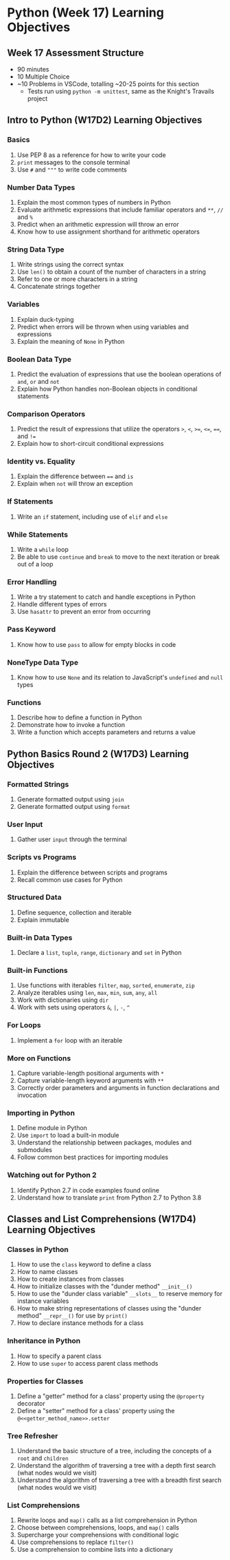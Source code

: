 # Python (Week 17) Learning Objectives

## Week 17 Assessment Structure
- 90 minutes
- 10 Multiple Choice
- ~10 Problems in VSCode, totalling ~20-25 points for this section
  - Tests run using `python -m unittest`, same as the Knight's Travails project

## Intro to Python (W17D2) Learning Objectives

### Basics
1. Use PEP 8 as a reference for how to write your code
2. `print` messages to the console terminal
3. Use `#` and `"""` to write code comments

### Number Data Types
1. Explain the most common types of numbers in Python
2. Evaluate arithmetic expressions that include familiar operators and `**`, `//` and `%`
3. Predict when an arithmetic expression will throw an error
4. Know how to use assignment shorthand for arithmetic operators

### String Data Type
1. Write strings using the correct syntax
2. Use `len()` to obtain a count of the number of characters in a string
3. Refer to one or more characters in a string
4. Concatenate strings together

### Variables
1. Explain duck-typing
2. Predict when errors will be thrown when using variables and expressions
3. Explain the meaning of `None` in Python

### Boolean Data Type
1. Predict the evaluation of expressions that use the boolean operations of `and`, `or` and `not`
2. Explain how Python handles non-Boolean objects in conditional statements

### Comparison Operators
1. Predict the result of expressions that utilize the operators `>`, `<`, `>=`, `<=`, `==`, and `!=`
2. Explain how to short-circuit conditional expressions

### Identity vs. Equality
1. Explain the difference between `==` and `is`
2. Explain when `not` will throw an exception

### If Statements
1. Write an `if` statement, including use of `elif` and `else`

### While Statements
1. Write a `while` loop
2. Be able to use `continue` and `break` to move to the next iteration or break out of a loop

### Error Handling
1. Write a try statement to catch and handle exceptions in Python
2. Handle different types of errors
3. Use `hasattr` to prevent an error from occurring

### Pass Keyword
1. Know how to use `pass` to allow for empty blocks in code

### NoneType Data Type
1. Know how to use `None` and its relation to JavaScript's `undefined` and `null` types

### Functions
1. Describe how to define a function in Python
2. Demonstrate how to invoke a function
3. Write a function which accepts parameters and returns a value



## Python Basics Round 2 (W17D3) Learning Objectives

### Formatted Strings
1. Generate formatted output using `join`
2. Generate formatted output using `format`

### User Input
1. Gather user `input` through the terminal

### Scripts vs Programs
1. Explain the difference between scripts and programs
2. Recall common use cases for Python

### Structured Data
1. Define sequence, collection and iterable
2. Explain immutable

### Built-in Data Types
1. Declare a `list`, `tuple`, `range`, `dictionary` and `set` in Python

### Built-in Functions
1. Use functions with iterables `filter`, `map`, `sorted`, `enumerate`, `zip`
2. Analyze iterables using `len`, `max`, `min`, `sum`, `any`, `all`
3. Work with dictionaries using `dir`
4. Work with sets using operators `&`, `|`, `-`, `^`

### For Loops
1. Implement a `for` loop with an iterable

### More on Functions
1. Capture variable-length positional arguments with `*`
2. Capture variable-length keyword arguments with `**`
3. Correctly order parameters and arguments in function declarations and invocation

### Importing in Python
1. Define module in Python
2. Use `import` to load a built-in module
3. Understand the relationship between packages, modules and submodules
4. Follow common best practices for importing modules

### Watching out for Python 2
1. Identify Python 2.7 in code examples found online
2. Understand how to translate `print` from Python 2.7 to Python 3.8



## Classes and List Comprehensions (W17D4) Learning Objectives

### Classes in Python
1. How to use the `class` keyword to define a class
2. How to name classes
3. How to create instances from classes
4. How to initialize classes with the "dunder method" `__init__()`
5. How to use the "dunder class variable" `__slots__` to reserve memory for instance variables
6. How to make string representations of classes using the "dunder method" `__repr__()` for use by `print()`
7. How to declare instance methods for a class

### Inheritance in Python
1. How to specify a parent class
2. How to use `super` to access parent class methods

### Properties for Classes
1. Define a "getter" method for a class' property using the `@property` decorator
2. Define a "setter" method for a class' property using the `@<<getter_method_name>>.setter`

### Tree Refresher
1. Understand the basic structure of a tree, including the concepts of a `root` and `children`
2. Understand the algorithm of traversing a tree with a depth first search (what nodes would we visit)
3. Understand the algorithm of traversing a tree with a breadth first search (what nodes would we visit)

### List Comprehensions
1. Rewrite loops and `map()` calls as a list comprehension in Python
2. Choose between comprehensions, loops, and `map()` calls
3. Supercharge your comprehensions with conditional logic
4. Use comprehensions to replace `filter()`
5. Use a comprehension to combine lists into a dictionary

